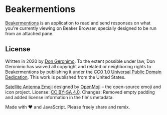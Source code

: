 # Beakermentions

[Beakermentions][1] is an application to read and send responses on what you're currently viewing on Beaker Browser, specially designed to be run from an attached pane.

## License

Written in 2020 by [Don Geronimo][2]. To the extent possible under law, Don Geronimo has waived all copyright and related or neighboring rights to Beakermentions by publishing it under the [CC0 1.0 Universal Public Domain Dedication][3]. This work is published from the United States.

[Satellite Antenna Emoji][4] designed by [OpenMoji][5] – the open-source emoji and icon project. License: [CC BY-SA 4.0][6]. Changes: Removed empty padding and added license information in the file's metadata.

Made with ❤️ and JavaScript. Please freely share and remix.

[1]: hyper://562c83f6d5ddfeb1778952d08606325ac63dfacd651d493a6b32f8d8a710ddb8/
[2]: hyper://9fa076bdc2a83f6d0d32ec010a71113b0d25eccf300a5eaedf72cf3326546c9a/
[3]: hyper://562c83f6d5ddfeb1778952d08606325ac63dfacd651d493a6b32f8d8a710ddb8/LICENSE
[4]: hyper://562c83f6d5ddfeb1778952d08606325ac63dfacd651d493a6b32f8d8a710ddb8/thumb.svg
[5]: https://openmoji.org/
[6]: https://creativecommons.org/licenses/by-sa/4.0/#